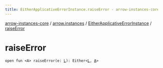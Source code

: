 ```yaml
---
title: EitherApplicativeErrorInstance.raiseError - arrow-instances-core
---
```


[arrow-instances-core](../../index.html) / [arrow.instances](../index.html) / [EitherApplicativeErrorInstance](index.html) / [raiseError](./raise-error.html)

# raiseError

`open fun <A> raiseError(e: `[`L`](index.html#L)`): Either<`[`L`](index.html#L)`, `[`A`](raise-error.html#A)`>`